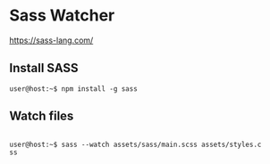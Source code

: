# Sass Watcher

https://sass-lang.com/

## Install SASS

```console
user@host:~$ npm install -g sass
```

## Watch files

```console Comando para inicar el watch de sass, importante que el los nombres correspondan primero al archivo main (donde se tenga, lo mas probable es en su carpeta  sass --watch assets/scss/main.scss assets/styles.css 

user@host:~$ sass --watch assets/sass/main.scss assets/styles.c 
ss 
```
